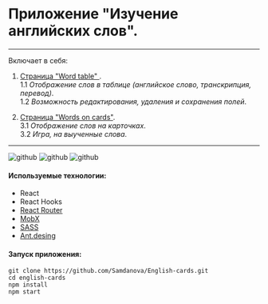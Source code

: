 # Приложение "Изучение английских слов".

---

Включает в себя:

1. <ins>Страница "Word table" </ins>. <br>
   1.1  _Отображение слов в таблице (английское слово, транскрипция, перевод)_.<br>
   1.2  _Возможность редактирования, удаления и сохранения полей_.<br>

2. <ins>Страница "Words on cards"</ins>.<br>
   3.1  _Отображение слов на карточках_.<br>
   3.2  _Игра, на выученные слова_.<br>

---

![github](https://github.com/Samdanova/English-cards/blob/main/src/assets/img/en1.png)
![github](https://github.com/Samdanova/English-cards/blob/main/src/assets/img/en2.png)
![github](https://github.com/Samdanova/English-cards/blob/main/src/assets/img/en3.png)
#### Используемые технологии:

- React
- React Hooks
- [React Router](https://v5.reactrouter.com/web/guides/quick-start)
- [MobX](https://mobx.js.org/getting-started)
- [SASS](https://sass-lang.com/)
- [Ant.desing](https://ant.design/)

#### Запуск приложения:

```
git clone https://github.com/Samdanova/English-cards.git
cd english-cards
npm install
npm start
```